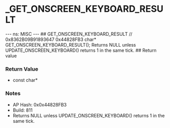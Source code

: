 # _GET_ONSCREEN_KEYBOARD_RESULT

--- ns: MISC --- ## GET_ONSCREEN_KEYBOARD_RESULT  // 0x8362B09B91893647 0x44828FB3 char* GET_ONSCREEN_KEYBOARD_RESULT();  Returns NULL unless UPDATE_ONSCREEN_KEYBOARD() returns 1 in the same tick.  ## Return value

### Return Value
* const char*

### Notes
* AP Hash: 0x0x44828FB3
* Build: 811
* Returns NULL unless UPDATE_ONSCREEN_KEYBOARD() returns 1 in the same tick.

